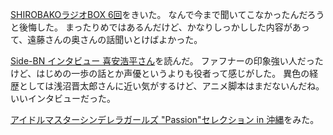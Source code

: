 [SHIROBAKOラジオBOX 6回](http://www.onsen.ag/index.html?pid=shirobako)をきいた。
なんで今まで聞いてこなかったんだろうと後悔した。
まったりめではあるんだけど、かなりしっかしした内容があって、遠藤さんの奥さんの話聞いとけばよかった。

[Side-BN インタビュー 喜安浩平さん](http://sbn.bandainamcogames.co.jp/home/?p=29477&page=2)を読んだ。
ファフナーの印象強い人だったけど、はじめの一歩の話とか声優というよりも役者って感じがした。
異色の経歴としては浅沼晋太郎さんに近い気がするけど、アニメ脚本はまだないんだね。
いいインタビューだった。

[アイドルマスターシンデレラガールズ "Passion"セレクション in 沖縄](http://live.nicovideo.jp/watch/lv199651275)をみた。

